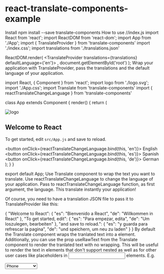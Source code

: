 # react-translate-components-example
Install
npm install --save translate-components
How to use
//index.js
import React from 'react';
import ReactDOM from 'react-dom';
import App from './App';
import { TranslateProvider } from 'translate-components'
import './index.css';
import translations from './translations.json'

ReactDOM.render(
  <TranslateProvider translations={translations} defaultLanguage={'en'}>
    <App />
  </TranslateProvider>,
  document.getElementById('root')
);
Wrap your application with TranslateProvider, pass the translations and the default language of your application.

import React, { Component } from 'react';
import logo from './logo.svg';
import './App.css';
import Translate from 'translate-components'
import { reactTranslateChangeLanguage } from 'translate-components'

class App extends Component {
  render() {
    return (
      <div className="App">
        <div className="App-header">
          <img src={logo} className="App-logo" alt="logo" />
          <h2><Translate>Welcome to React</Translate></h2>
        </div>
        <p className="App-intro">
          <Translate>To get started, edit</Translate> <code>src/App.js</code> <Translate>and save to reload.</Translate>
        </p>
        <div>
          <button onClick={reactTranslateChangeLanguage.bind(this, 'en')}>
            English
          </button>
          <button onClick={reactTranslateChangeLanguage.bind(this, 'es')}>
            Spanish
          </button>
          <button onClick={reactTranslateChangeLanguage.bind(this, 'de')}>
            German
          </button>
        </div>
      </div>
    );
  }
}

export default App;
Use Translate component to wrap the text you want to translate. Use reactTranslateChangeLanguage to change the language of your application. Pass to reactTranslateChangeLanguage function, as first argument, the language. This translate instantly your application!

Of course, you need to have a translation JSON file to pass it to TranslateProvider like this:

{
  "Welcome to React": {
    "es": "Bienvenido a React",
    "de": "Willkommen in React"
  },
  "To get started, edit": {
    "es": "Para empezar, edita",
    "de": "Um loszulegen, bearbeiten"
  },
  "and save to reload.": {
    "es": "y guarda para refrescar la pagina",
    "de": "und speichern, um neu zu laden"
  }
}
By default the Translate component wraps the tranlated text into a <span> element. Additionally, you can use the prop useRawText from the Translate component to render the tranlated text with no wrapping. This will be useful to render the text in elements that don't support nested <span> as well as for other user cases like placeholders in <input> elements. E.g.

<select className="selectClass">
  <option value="phone"><Translate useRawText={true}>Phone</Translate></option>
  <option value="email"><Translate useRawText={true}>Email</Translate></option>
  <option value="textMessage"><Translate useRawText={true}>Text Message</Translate></option>
</select>
